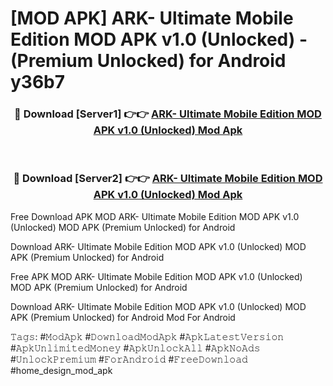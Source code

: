 # [MOD APK] ARK- Ultimate Mobile Edition MOD APK v1.0 (Unlocked)  - (Premium Unlocked) for Android y36b7



<div align="center">
<h3>🔴 Download [Server1] 👉👉 <a href="https://momento.my/?title=ARK-_Ultimate_Mobile_Edition_MOD_APK_v1.0_(Unlocked)_">ARK- Ultimate Mobile Edition MOD APK v1.0 (Unlocked)  Mod Apk</a></h3><br>

<h3>🔴 Download [Server2] 👉👉 <a href="https://momento.my/?title=ARK-_Ultimate_Mobile_Edition_MOD_APK_v1.0_(Unlocked)_">ARK- Ultimate Mobile Edition MOD APK v1.0 (Unlocked)  Mod Apk</a></h3>
</div>



Free Download APK MOD ARK- Ultimate Mobile Edition MOD APK v1.0 (Unlocked)  MOD APK (Premium Unlocked) for Android

Download ARK- Ultimate Mobile Edition MOD APK v1.0 (Unlocked)  MOD APK (Premium Unlocked) for Android

Free APK MOD ARK- Ultimate Mobile Edition MOD APK v1.0 (Unlocked)  MOD APK (Premium Unlocked) for Android

Download ARK- Ultimate Mobile Edition MOD APK v1.0 (Unlocked)  MOD APK (Premium Unlocked) for Android Mod For Android

𝚃𝚊𝚐𝚜: #𝙼𝚘𝚍𝙰𝚙𝚔 #𝙳𝚘𝚠𝚗𝚕𝚘𝚊𝚍𝙼𝚘𝚍𝙰𝚙𝚔 #𝙰𝚙𝚔𝙻𝚊𝚝𝚎𝚜𝚝𝚅𝚎𝚛𝚜𝚒𝚘𝚗 #𝙰𝚙𝚔𝚄𝚗𝚕𝚒𝚖𝚒𝚝𝚎𝚍𝙼𝚘𝚗𝚎𝚢 #𝙰𝚙𝚔𝚄𝚗𝚕𝚘𝚌𝚔𝙰𝚕𝚕 #𝙰𝚙𝚔𝙽𝚘𝙰𝚍𝚜 #𝚄𝚗𝚕𝚘𝚌𝚔𝙿𝚛𝚎𝚖𝚒𝚞𝚖 #𝙵𝚘𝚛𝙰𝚗𝚍𝚛𝚘𝚒𝚍 #𝙵𝚛𝚎𝚎𝙳𝚘𝚠𝚗𝚕𝚘𝚊𝚍 #home_design_mod_apk
